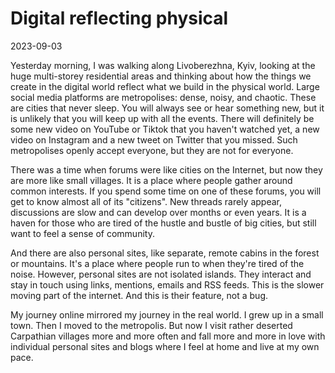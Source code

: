 # Digital reflecting physical

2023-09-03

Yesterday morning, I was walking along Livoberezhna, Kyiv, looking at the huge multi-storey residential areas and thinking about how the things we create in the digital world reflect what we build in the physical world. Large social media platforms are metropolises: dense, noisy, and chaotic. These are cities that never sleep. You will always see or hear something new, but it is unlikely that you will keep up with all the events. There will definitely be some new video on YouTube or Tiktok that you haven't watched yet, a new video on Instagram and a new tweet on Twitter that you missed. Such metropolises openly accept everyone, but they are not for everyone.

There was a time when forums were like cities on the Internet, but now they are more like small villages. It is a place where people gather around common interests. If you spend some time on one of these forums, you will get to know almost all of its "citizens". New threads rarely appear, discussions are slow and can develop over months or even years. It is a haven for those who are tired of the hustle and bustle of big cities, but still want to feel a sense of community.

And there are also personal sites, like separate, remote cabins in the forest or mountains. It's a place where people run to when they're tired of the noise. However, personal sites are not isolated islands. They interact and stay in touch using links, mentions, emails and RSS feeds. This is the slower moving part of the internet. And this is their feature, not a bug.

My journey online mirrored my journey in the real world. I grew up in a small town. Then I moved to the metropolis. But now I visit rather deserted Carpathian villages more and more often and fall more and more in love with individual personal sites and blogs where I feel at home and live at my own pace.